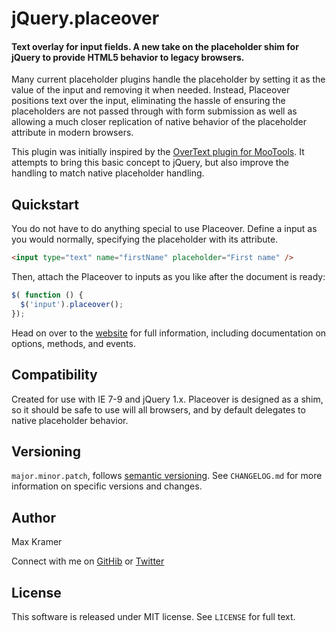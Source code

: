 # jQuery.placeover
#### Text overlay for input fields. A new take on the placeholder shim for jQuery to provide HTML5 behavior to legacy browsers.

Many current placeholder plugins handle the placeholder by setting it as the value of the input and removing it when needed.  Instead, Placeover positions text over the input, eliminating the hassle of ensuring the placeholders are not passed through with form submission as well as allowing a much closer replication of native behavior of the placeholder attribute in modern browsers.

This plugin was initially inspired by the [OverText plugin for MooTools](http://mootools.net/docs/more/Forms/OverText).  It attempts to bring this basic concept to jQuery, but also improve the handling to match native placeholder handling.

## Quickstart
You do not have to do anything special to use Placeover.  Define a input as you would normally, specifying the placeholder with its attribute.
```html
<input type="text" name="firstName" placeholder="First name" />
```
Then, attach the Placeover to inputs as you like after the document is ready:
```js
$( function () {
  $('input').placeover();
});
```

Head on over to the [website](http://mckramer.github.io/jquery-placeover/) for full information, including documentation on options, methods, and events.

## Compatibility
Created for use with IE 7-9 and jQuery 1.x.  Placeover is designed as a shim, so it should be safe to use will all browsers, and by default delegates to native placeholder behavior.

## Versioning
`major.minor.patch`, follows [semantic versioning](http://semver.org).  See `CHANGELOG.md` for more information on specific versions and changes.

## Author
Max Kramer

Connect with me on [GitHib](https://github.com/mckramer) or [Twitter](https://twitter.com/maxckramer)

## License
This software is released under MIT license.  See `LICENSE` for full text.